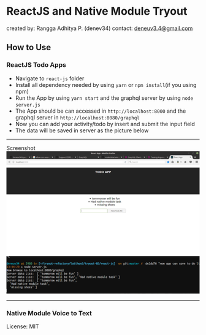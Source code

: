 # ReactJS and Native Module Tryout

created by: Rangga Adhitya P. (denev34)
contact: deneuv3.4@gmail.com


## How to Use

### ReactJS Todo Apps
- Navigate to `react-js` folder
- Install all dependency needed by using `yarn` or `npm install`(if you using npm)
- Run the App by using `yarn start` and the graphql server by using `node server.js`
- The App should be can accessed in `http://localhost:8000` and the graphql server in `http://localhost:8080/graphql` 
- Now you can add your activity/todo by insert and submit the input field
- The data will be saved in server as the picture below
***
Screenshot
![Alt text](https://github.com/deneuv34/tryout-02/blob/master/Selection_022.png?raw=true "App View")
![Alt text](https://github.com/deneuv34/tryout-02/blob/master/Selection_021.png?raw=true "Server Log")
***

### Native Module Voice to Text

License: MIT
